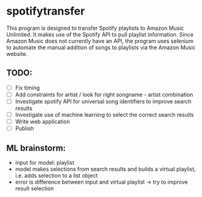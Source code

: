 # spotifytransfer

This program is designed to transfer Spotify playlists to Amazon Music Unlimited. It makes use of the Spotify API to pull playlist information. Since Amazon Music does not currently have an API, the program uses selenium to automate the manual addition of songs to playlists via the Amazon Music website. 

## TODO:
- [ ] Fix timing 
- [ ] Add constraints for artist / look for right songname - artist combination
- [ ] Investigate spotify API for universal song identifiers to improve search results
- [ ] Investigate use of machine learning to select the correct search results
- [ ] Write web application
- [ ] Publish

## ML brainstorm:
- input for model: playlist
- model makes selections from search results and builds a virtual playlist, i.e. adds selection to a list object
- error is difference between input and virtual playlist 
-> try to improve result selection
